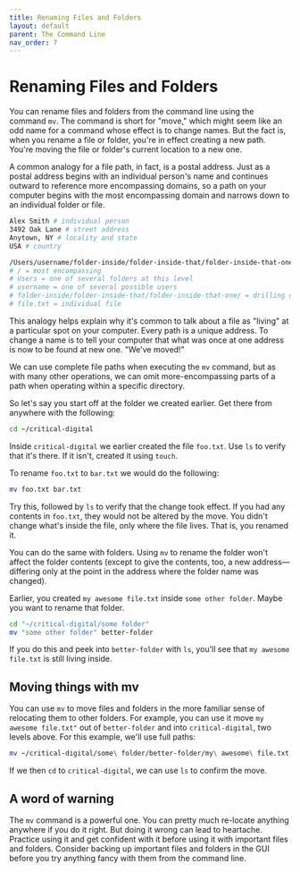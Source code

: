 ```yaml
---
title: Renaming Files and Folders
layout: default
parent: The Command Line
nav_order: 7
---
```

# Renaming Files and Folders

You can rename files and folders from the command line using the command `mv`. The command is short for "move," which might seem like an odd name for a command whose effect is to change names. But the fact is, when you rename a file or folder, you're in effect creating a new path. You're moving the file or folder's current location to a new one.

A common analogy for a file path, in fact, is a postal address. Just as a postal address begins with an individual person's name and continues outward to reference more encompassing domains, so a path on your computer begins with the most encompassing domain and narrows down to an individual folder or file.

```zsh
Alex Smith # individual person
3492 Oak Lane # street address
Anytown, NY # locality and state
USA # country
```
```zsh
/Users/username/folder-inside/folder-inside-that/folder-inside-that-one/file.xt
# / = most encompassing
# Users = one of several folders at this level
# username = one of several possible users
# folder-inside/folder-inside-that/folder-inside-that-one/ = drilling down several levels
# file.txt = individual file
```
This analogy helps explain why it's common to talk about a file as "living" at a particular spot on your computer. Every path is a unique address. To change a name is to tell your computer that what was once at one address is now to be found at new one. "We've moved!"

We can use complete file paths when executing the `mv` command, but as with many other operations, we can omit more-encompassing parts of a path when operating within a specific directory.

So let's say you start off at the folder we created earlier. Get there from anywhere with the following:

```zsh
cd ~/critical-digital
```
Inside `critical-digital` we earlier created the file `foo.txt`. Use `ls` to verify that it's there. If it isn't, created it using `touch`.

To rename `foo.txt` to `bar.txt` we would do the following:

```zsh
mv foo.txt bar.txt
```
Try this, followed by `ls` to verify that the change took effect. If you had any contents in `foo.txt`, they would not be altered by the move. You didn't change what's inside the file, only where the file lives. That is, you renamed it.

You can do the same with folders. Using `mv` to rename the folder won't affect the folder contents (except to give the contents, too, a new address&mdash;differing only at the point in the address where the folder name was changed).

Earlier, you created `my awesome file.txt` inside `some other folder`. Maybe you want to rename that folder.

```zsh
cd "~/critical-digital/some folder"
mv "some other folder" better-folder
```
If you do this and peek into `better-folder` with `ls`, you'll see that `my awesome file.txt` is still living inside.

## Moving things with mv

You can use `mv` to move files and folders in the more familiar sense of relocating them to other folders. For example, you can use it move `my awesome file.txt"` out of `better-folder` and into `critical-digital`, two levels above. For this example, we'll use full paths:

```zsh
mv ~/critical-digital/some\ folder/better-folder/my\ awesome\ file.txt ~/critical-digital/my\ awesome\ file.txt
```
If we then `cd` to `critical-digital`, we can use `ls` to confirm the move.

## A word of warning

The `mv` command is a powerful one. You can pretty much re-locate anything anywhere if you do it right. But doing it wrong can lead to heartache. Practice using it and get confident with it before using it with important files and folders. Consider backing up important files and folders in the GUI before you try anything fancy with them from the command line.